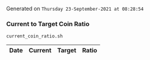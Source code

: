 Generated on `Thursday 23-September-2021 at 08:28:54`

### Current to Target Coin Ratio
`current_coin_ratio.sh`

Date|Current|Target|Ratio
---|---|---|---
